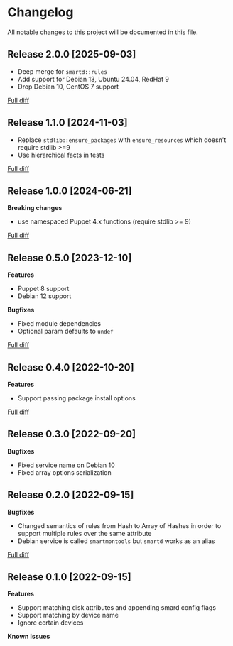 # Changelog

All notable changes to this project will be documented in this file.

## Release 2.0.0 [2025-09-03]

 - Deep merge for `smartd::rules`
 - Add support for Debian 13, Ubuntu 24.04, RedHat 9
 - Drop Debian 10, CentOS 7 support

[Full diff](https://github.com/deric/puppet-smartd/compare/v1.1.0...v2.0.0)


## Release 1.1.0 [2024-11-03]

 - Replace `stdlib::ensure_packages` with `ensure_resources` which doesn't require stdlib >=9
 - Use hierarchical facts in tests

[Full diff](https://github.com/deric/puppet-smartd/compare/v1.0.0...v1.1.0)

## Release 1.0.0 [2024-06-21]

**Breaking changes**

  - use namespaced Puppet 4.x functions (require stdlib >= 9)

[Full diff](https://github.com/deric/puppet-smartd/compare/v0.5.0...v1.0.0)


## Release 0.5.0 [2023-12-10]

**Features**

  - Puppet 8 support
  - Debian 12 support

**Bugfixes**

  - Fixed module dependencies
  - Optional param defaults to `undef`


[Full diff](https://github.com/deric/puppet-smartd/compare/v0.4.0...v0.5.0)

## Release 0.4.0 [2022-10-20]

**Features**

  - Support passing package install options

[Full diff](https://github.com/deric/puppet-smartd/compare/v0.3.0...v0.4.0)

## Release 0.3.0 [2022-09-20]

**Bugfixes**

  - Fixed service name on Debian 10
  - Fixed array options serialization

## Release 0.2.0 [2022-09-15]

**Bugfixes**

 - Changed semantics of rules from Hash to Array of Hashes in order to support multiple rules over the same attribute
 - Debian service is called `smartmontools` but `smartd` works as an alias

[Full diff](https://github.com/deric/puppet-smartd/compare/v0.1.0...v0.2.0)


## Release 0.1.0 [2022-09-15]

**Features**

 - Support matching disk attributes and appending smard config flags
 - Support matching by device name
 - Ignore certain devices

**Known Issues**
